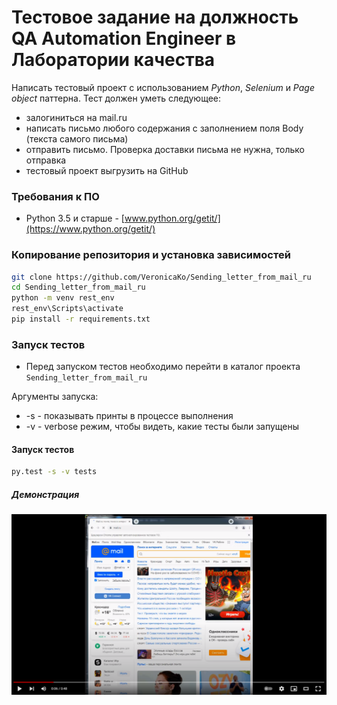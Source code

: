 # Тестовое задание на должность QA Automation Engineer в Лаборатории качества 
Написать тестовый проект с использованием *Python*, *Selenium*
и *Page object* паттерна. Тест должен уметь следующее: 
- залогиниться на mail.ru 
- написать письмо любого содержания c заполнением поля Body
  (текста самого письма)
- отправить письмо. Проверка доставки письма не нужна, 
  только отправка
- тестовый проект выгрузить на GitHub

### Требования к ПО
- Python 3.5 и старше - [www.python.org/getit/](https://www.python.org/getit/)

### Копирование репозитория и установка зависимостей
```bash
git clone https://github.com/VeronicaKo/Sending_letter_from_mail_ru
cd Sending_letter_from_mail_ru
python -m venv rest_env
rest_env\Scripts\activate
pip install -r requirements.txt
```

### Запуск тестов
 - Перед запуском тестов необходимо перейти в каталог проекта `Sending_letter_from_mail_ru`
 
Аргументы запуска:
- -s - показывать принты в процессе выполнения
- -v - verbose режим, чтобы видеть, какие тесты были запущены

#### Запуск тестов
```bash
py.test -s -v tests
```
##### Демонстрация

[![Watch the video](for_video.png)](https://youtu.be/4nH_8J2U4PM)

